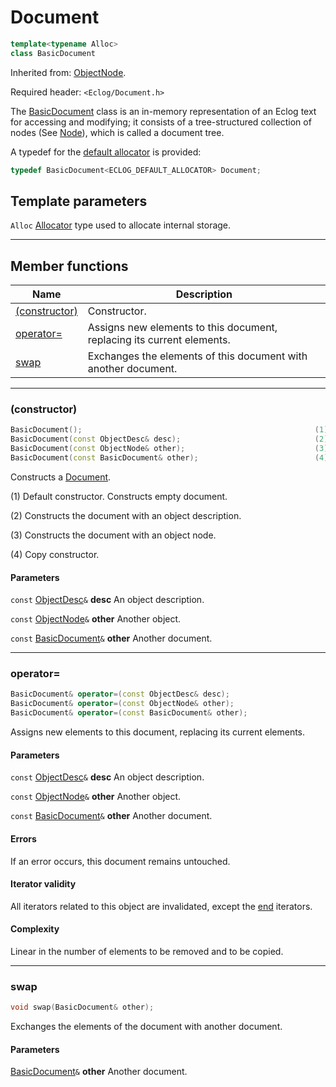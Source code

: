 # Document

```c++
template<typename Alloc>
class BasicDocument
```

Inherited from: [ObjectNode](ObjectNode.md).

Required header: `<Eclog/Document.h>`

The [BasicDocument](Document.md) class is an in-memory representation of an Eclog text for accessing and modifying; it consists of a tree-structured collection of nodes (See [Node](node.md)), which is called a document tree.

A typedef for the [default allocator](Allocator.md) is provided:

```c++
typedef BasicDocument<ECLOG_DEFAULT_ALLOCATOR> Document;
```

## Template parameters

`Alloc` [Allocator](AllocatorRequirements.md) type used to allocate internal storage.

* * *

## Member functions

| Name | Description |
| ---- | ---- |
| [(constructor)](#constructor) | Constructor. |
| [operator=](#operator) | Assigns new elements to this document, replacing its current elements. |
| [swap](#swap) | Exchanges the elements of this document with another document. |

* * *

### (constructor)

```c++
BasicDocument();                                                    (1)
BasicDocument(const ObjectDesc& desc);                              (2)
BasicDocument(const ObjectNode& other);                             (3)
BasicDocument(const BasicDocument& other);                          (4)
```

Constructs a [Document](Document.md).

(1) Default constructor. Constructs empty document.

(2) Constructs the document with an object description.

(3) Constructs the document with an object node.

(4) Copy constructor.

#### Parameters

`const` [ObjectDesc](ObjectDesc.md)`&` **desc** An object description.

`const` [ObjectNode](ObjectNode.md)`&` **other** Another object.

`const` [BasicDocument](Document.md)`&` **other** Another document.

* * *

### operator=

```c++
BasicDocument& operator=(const ObjectDesc& desc);
BasicDocument& operator=(const ObjectNode& other);
BasicDocument& operator=(const BasicDocument& other);
```

Assigns new elements to this document, replacing its current elements.

#### Parameters

`const` [ObjectDesc](ObjectDesc.md)`&` **desc** An object description.

`const` [ObjectNode](ObjectNode.md)`&` **other** Another object.

`const` [BasicDocument](Document.md)`&` **other** Another document.

#### Errors

If an error occurs, this document remains untouched.

#### Iterator validity

All iterators related to this object are invalidated, except the [end](#end) iterators.

#### Complexity

Linear in the number of elements to be removed and to be copied.

* * *

### swap

```c++
void swap(BasicDocument& other);
```

Exchanges the elements of the document with another document.

#### Parameters

[BasicDocument](Document.md)`&` **other** Another document.

